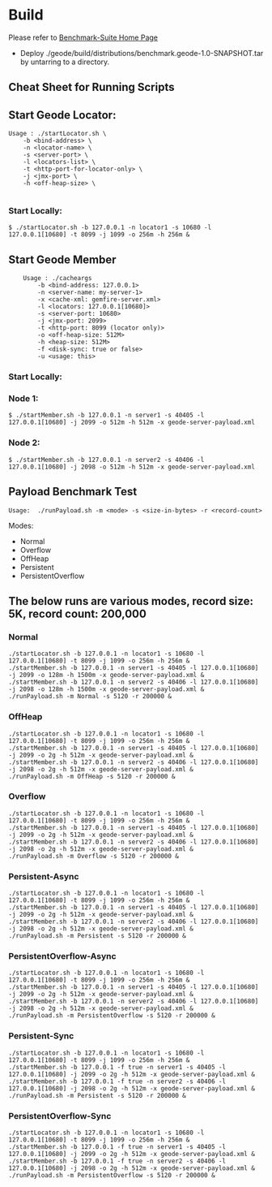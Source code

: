 # Build
Please refer to <a href="https://github.com/m-david/benchmark-suite">Benchmark-Suite Home Page</a>

* Deploy ./geode/build/distributions/benchmark.geode-1.0-SNAPSHOT.tar 
by untarring to a directory.


## Cheat Sheet for Running Scripts


## Start Geode Locator:

```$xslt
Usage : ./startLocator.sh \
    -b <bind-address> \
    -n <locator-name> \
    -s <server-port> \
    -l <locators-list> \
    -t <http-port-for-locator-only> \
    -j <jmx-port> \
    -h <off-heap-size> \
    
```

### Start Locally:
```
$ ./startLocator.sh -b 127.0.0.1 -n locator1 -s 10680 -l 127.0.0.1[10680] -t 8099 -j 1099 -o 256m -h 256m &
```

## Start Geode Member

```$xslt
	Usage : ./cacheargs 
		-b <bind-address: 127.0.0.1> 
		-n <server-name: my-server-1> 
		-x <cache-xml: gemfire-server.xml> 
		-l <locators: 127.0.0.1[10680]> 
		-s <server-port: 10680> 
		-j <jmx-port: 2099> 
		-t <http-port: 8099 (locator only)> 
		-o <off-heap-size: 512M> 
		-h <heap-size: 512M> 
		-f <disk-sync: true or false> 
		-u <usage: this> 

```

### Start Locally:

### Node 1:
```
$ ./startMember.sh -b 127.0.0.1 -n server1 -s 40405 -l 127.0.0.1[10680] -j 2099 -o 512m -h 512m -x geode-server-payload.xml
```

### Node 2:

```
$ ./startMember.sh -b 127.0.0.1 -n server2 -s 40406 -l 127.0.0.1[10680] -j 2098 -o 512m -h 512m -x geode-server-payload.xml
```

## Payload Benchmark Test

```$xslt
Usage:  ./runPayload.sh -m <mode> -s <size-in-bytes> -r <record-count>
```

Modes:
  * Normal
  * Overflow
  * OffHeap
  * Persistent
  * PersistentOverflow

## The below runs are various modes, record size: 5K, record count: 200,000

### Normal

```$xslt
./startLocator.sh -b 127.0.0.1 -n locator1 -s 10680 -l 127.0.0.1[10680] -t 8099 -j 1099 -o 256m -h 256m &
./startMember.sh -b 127.0.0.1 -n server1 -s 40405 -l 127.0.0.1[10680] -j 2099 -o 128m -h 1500m -x geode-server-payload.xml &
./startMember.sh -b 127.0.0.1 -n server2 -s 40406 -l 127.0.0.1[10680] -j 2098 -o 128m -h 1500m -x geode-server-payload.xml &
./runPayload.sh -m Normal -s 5120 -r 200000 &
```

### OffHeap
```$xslt
./startLocator.sh -b 127.0.0.1 -n locator1 -s 10680 -l 127.0.0.1[10680] -t 8099 -j 1099 -o 256m -h 256m &
./startMember.sh -b 127.0.0.1 -n server1 -s 40405 -l 127.0.0.1[10680] -j 2099 -o 2g -h 512m -x geode-server-payload.xml &
./startMember.sh -b 127.0.0.1 -n server2 -s 40406 -l 127.0.0.1[10680] -j 2098 -o 2g -h 512m -x geode-server-payload.xml &
./runPayload.sh -m OffHeap -s 5120 -r 200000 &
```

### Overflow
```$xslt
./startLocator.sh -b 127.0.0.1 -n locator1 -s 10680 -l 127.0.0.1[10680] -t 8099 -j 1099 -o 256m -h 256m &
./startMember.sh -b 127.0.0.1 -n server1 -s 40405 -l 127.0.0.1[10680] -j 2099 -o 2g -h 512m -x geode-server-payload.xml &
./startMember.sh -b 127.0.0.1 -n server2 -s 40406 -l 127.0.0.1[10680] -j 2098 -o 2g -h 512m -x geode-server-payload.xml &
./runPayload.sh -m Overflow -s 5120 -r 200000 &
```

### Persistent-Async
```$xslt
./startLocator.sh -b 127.0.0.1 -n locator1 -s 10680 -l 127.0.0.1[10680] -t 8099 -j 1099 -o 256m -h 256m &
./startMember.sh -b 127.0.0.1 -n server1 -s 40405 -l 127.0.0.1[10680] -j 2099 -o 2g -h 512m -x geode-server-payload.xml &
./startMember.sh -b 127.0.0.1 -n server2 -s 40406 -l 127.0.0.1[10680] -j 2098 -o 2g -h 512m -x geode-server-payload.xml &
./runPayload.sh -m Persistent -s 5120 -r 200000 &
```


### PersistentOverflow-Async
```$xslt
./startLocator.sh -b 127.0.0.1 -n locator1 -s 10680 -l 127.0.0.1[10680] -t 8099 -j 1099 -o 256m -h 256m &
./startMember.sh -b 127.0.0.1 -n server1 -s 40405 -l 127.0.0.1[10680] -j 2099 -o 2g -h 512m -x geode-server-payload.xml &
./startMember.sh -b 127.0.0.1 -n server2 -s 40406 -l 127.0.0.1[10680] -j 2098 -o 2g -h 512m -x geode-server-payload.xml &
./runPayload.sh -m PersistentOverflow -s 5120 -r 200000 &
```

### Persistent-Sync
```$xslt
./startLocator.sh -b 127.0.0.1 -n locator1 -s 10680 -l 127.0.0.1[10680] -t 8099 -j 1099 -o 256m -h 256m &
./startMember.sh -b 127.0.0.1 -f true -n server1 -s 40405 -l 127.0.0.1[10680] -j 2099 -o 2g -h 512m -x geode-server-payload.xml &
./startMember.sh -b 127.0.0.1 -f true -n server2 -s 40406 -l 127.0.0.1[10680] -j 2098 -o 2g -h 512m -x geode-server-payload.xml &
./runPayload.sh -m Persistent -s 5120 -r 200000 &
```


### PersistentOverflow-Sync
```$xslt
./startLocator.sh -b 127.0.0.1 -n locator1 -s 10680 -l 127.0.0.1[10680] -t 8099 -j 1099 -o 256m -h 256m &
./startMember.sh -b 127.0.0.1 -f true -n server1 -s 40405 -l 127.0.0.1[10680] -j 2099 -o 2g -h 512m -x geode-server-payload.xml &
./startMember.sh -b 127.0.0.1 -f true -n server2 -s 40406 -l 127.0.0.1[10680] -j 2098 -o 2g -h 512m -x geode-server-payload.xml &
./runPayload.sh -m PersistentOverflow -s 5120 -r 200000 &
```

